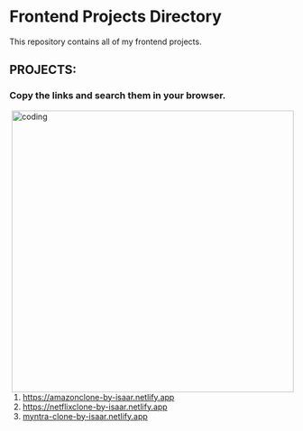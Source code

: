<!DOCTYPE html>
<html lang="en">
<head>
    <meta charset="UTF-8">
    <meta name="viewport" content="width=device-width, initial-scale=1.0">
    
</head>
<body>
    <h1>Frontend Projects Directory</h1>
    <p>This repository contains all of my frontend projects.</p>
    <h2>PROJECTS:</h2>
    <h3>Copy the links and search them in your browser.</h3>    
    <img align="right" alt="coding" width="500" src="https://c.tenor.com/UttC4AITYR4AAAAd/full-stack-developer.gif">
    <ol>
        <li> <a href="https://amazonclone-by-isaar.netlify.app">https://amazonclone-by-isaar.netlify.app </a></li>
        <li> <a href="https://netflixclone-by-isaar.netlify.app">https://netflixclone-by-isaar.netlify.app </a></li>
        <li> <a href="myntra-clone-by-isaar.netlify.app">myntra-clone-by-isaar.netlify.app </a></li>
        <!-- Add more projects as needed -->
    </ol>  
</body>
</html>
